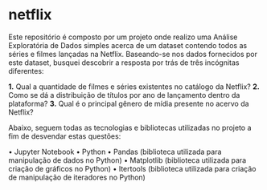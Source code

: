 # netflix

Este repositório é composto por um projeto onde realizo uma Análise Exploratória de Dados simples acerca de um dataset contendo todos as séries e filmes lançadas na Netflix.
Baseando-se nos dados fornecidos por este dataset, busquei descobrir a resposta por trás de três incógnitas diferentes:

**1.** Qual a quantidade de filmes e séries existentes no catálogo da Netflix?
**2.** Como se dá a distribuição de títulos por ano de lançamento dentro da plataforma?
**3.** Qual é o principal gênero de mídia presente no acervo da Netflix?

Abaixo, seguem todas as tecnologias e bibliotecas utilizadas no projeto a fim de desvendar estas questões:

• Jupyter Notebook
• Python
• Pandas (biblioteca utilizada para manipulação de dados no Python)
• Matplotlib (biblioteca utilizada para criação de gráficos no Python)
• Itertools (biblioteca utilizada para criação de manipulação de iteradores no Python)
